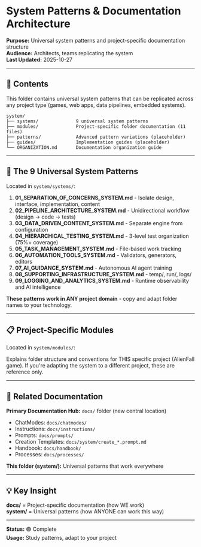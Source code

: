 # System Patterns & Documentation Architecture

**Purpose:** Universal system patterns and project-specific documentation structure  
**Audience:** Architects, teams replicating the system  
**Last Updated:** 2025-10-27

---

## 📁 Contents

This folder contains universal system patterns that can be replicated across any project type (games, web apps, data pipelines, embedded systems).

```
system/
├── systems/              9 universal system patterns
├── modules/              Project-specific folder documentation (11 files)
├── patterns/             Advanced pattern variations (placeholder)
├── guides/               Implementation guides (placeholder)
└── ORGANIZATION.md       Documentation organization guide
```

---

## 🎯 The 9 Universal System Patterns

Located in `system/systems/`:

1. **01_SEPARATION_OF_CONCERNS_SYSTEM.md** - Isolate design, interface, implementation, content
2. **02_PIPELINE_ARCHITECTURE_SYSTEM.md** - Unidirectional workflow (design → code → tests)
3. **03_DATA_DRIVEN_CONTENT_SYSTEM.md** - Separate engine from configuration
4. **04_HIERARCHICAL_TESTING_SYSTEM.md** - 3-level test organization (75%+ coverage)
5. **05_TASK_MANAGEMENT_SYSTEM.md** - File-based work tracking
6. **06_AUTOMATION_TOOLS_SYSTEM.md** - Validators, generators, editors
7. **07_AI_GUIDANCE_SYSTEM.md** - Autonomous AI agent training
8. **08_SUPPORTING_INFRASTRUCTURE_SYSTEM.md** - temp/, run/, logs/
9. **09_LOGGING_AND_ANALYTICS_SYSTEM.md** - Runtime observability and AI intelligence

**These patterns work in ANY project domain** - copy and adapt folder names to your technology.

---

## 📋 Project-Specific Modules

Located in `system/modules/`:

Explains folder structure and conventions for THIS specific project (AlienFall game). If you're adapting the system to a different project, these are reference only.

---

## 🔗 Related Documentation

**Primary Documentation Hub:** `docs/` folder (new central location)
- ChatModes: `docs/chatmodes/`
- Instructions: `docs/instructions/`
- Prompts: `docs/prompts/`
- Creation Templates: `docs/system/create_*.prompt.md`
- Handbook: `docs/handbook/`
- Processes: `docs/processes/`

**This folder (system/):** Universal patterns that work everywhere

---

## 💡 Key Insight

**docs/** = Project-specific documentation (how WE work)  
**system/** = Universal patterns (how ANYONE can work this way)

---

**Status:** 🟢 Complete  
**Usage:** Study patterns, adapt to your project

